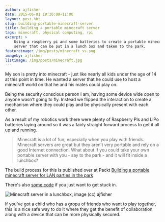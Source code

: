 ```yaml
---
author: ajfisher
date: 2015-06-01 19:30:00+11:00
layout: post.hbt
slug: building-portable-minecraft-server
title: Building a portable minecraft server
tags: minecraft, physical computing, rpi
excerpt: >
    Using a raspberry pi and some batteries to create a portable minecraft
    server that can be put in a lunch box and taken to the park.
featureimage: /img/posts/minecraft_ss.png
imageby: ajfisher
listimage: /img/posts/minecraft.jpg
---
```


My son is pretty into minecraft - just like nearly all kids under the age of 14
at this point in time. He wanted a server that he could use to host a minecraft
world on that he and his mates could play on.

Being the security conscious person I am, having some device wide open to anyone
wasn't going to fly. Instead we flipped the interaction to create a mechanism
where they could play and be physically present with each other.

As a result of my robotics work there were plenty of Raspberry PIs and LiPo
batteries laying around so it was a fairly straight forward process to get it
all up and running.

>   Minecraft is a lot of fun, especially when you play with friends. Minecraft 
    servers are great but they aren’t very portable and rely on a good Internet
    connection. What about if you could take your own portable server with you -
    say to the park - and it will fit inside a lunchbox?

The build process for this is published over at Packt
[Building a portable minecraft server for LAN parties in the park](https://www.packtpub.com/books/content/building-portable-minecraft-server-lan-parties-park)

There's also [some code](https://gist.github.com/ajfisher/f61c89733340cd5351a4)
if you just want to get stuck in.

![Minecraft server in a lunchbox, image (cc) ajfisher](/img/posts/minecraft_inbox.jpg)

If you've got a child who has a gropu of friends who want to play together, this
is a nice safe way to do it where they get the benefit of collaboration along
with a device that can be more physically secured.
